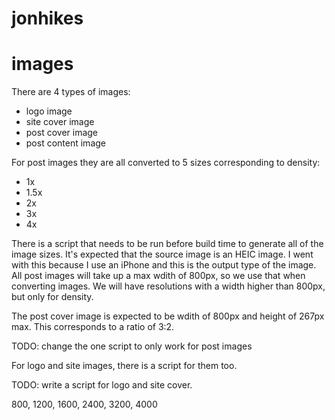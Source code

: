 jonhikes
========

# images
There are 4 types of images:
- logo image
- site cover image
- post cover image
- post content image

For post images they are all converted to 5 sizes corresponding to density:
- 1x
- 1.5x
- 2x
- 3x
- 4x

There is a script that needs to be run before build time to generate all of the
image sizes. It's expected that the source image is an HEIC image. I went with
this because I use an iPhone and this is the output type of the image. All post
images will take up a max wdith of 800px, so we use that when converting images.
We will have resolutions with a width higher than 800px, but only for density.

The post cover image is expected to be wdith of 800px and height of 267px max.
This corresponds to a ratio of 3:2.

TODO: change the one script to only work for post images

For logo and site images, there is a script for them too.

TODO: write a script for logo and site cover.

800, 1200, 1600, 2400, 3200, 4000


